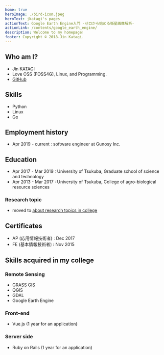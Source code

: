 ```yaml
---
home: true
heroImage: ./bird-icon.jpeg
heroText: jkatagi's pages
actionText: Google Earth Engine入門 -ゼロから始める衛星画像解析-
actionLink: /contents/google_earth_engine/
description: Welcome to my homepage!
footer: Copyright © 2018-Jin Katagi.
---
```

## Who am I?

* Jin KATAGI
* Love OSS (FOSS4G), Linux, and Programming.
* [GitHub](https://github.com/jkatagi)

## Skills
* Python
* Linux
* Go

## Employment history
- Apr 2019 - current : software engineer at Gunosy Inc.

## Education
- Apr 2017 - Mar 2019 : University of Tsukuba, Graduate school of science and technology
- Apr 2013 - Mar 2017 : University of Tsukuba, College of agro-biological resource sciences

### Research topic
- moved to  [about research topics in college](/contents/about_research_in_college/)

## Certificates
* AP (応用情報技術者) : Dec 2017
* FE (基本情報技術者) : Nov 2015

## Skills acquired in my college
### Remote Sensing
* GRASS GIS
* QGIS
* GDAL
* Google Earth Engine

### Front-end
* Vue.js (1 year for an application)

### Server side
* Ruby on Rails (1 year for an application)

